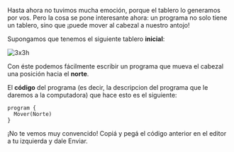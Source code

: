 Hasta ahora no tuvimos mucha emoción, porque el tablero lo generamos por vos. Pero la cosa se pone interesante ahora: un programa no solo tiene un tablero, sino que ¡puede mover al cabezal a nuestro antojo!

Supongamos que tenemos el siguiente tablero **inicial**:

![3x3h](https://raw.githubusercontent.com/sagrado-corazon-alcal/mumuki-fundamentos-gobstones-guia-1-primeros-programas/master/3x3h.png)

Con éste podemos fácilmente escribir un programa que mueva el cabezal una posición hacia el **norte**.

El **código** del programa (es decir, la descripcion del programa que le daremos a la computadora) que hace esto es el siguiente:

```puppet
program {
  Mover(Norte)
}
```

¡No te vemos muy convencido! Copiá y pegá el código anterior en el editor a tu izquierda y dale Enviar.